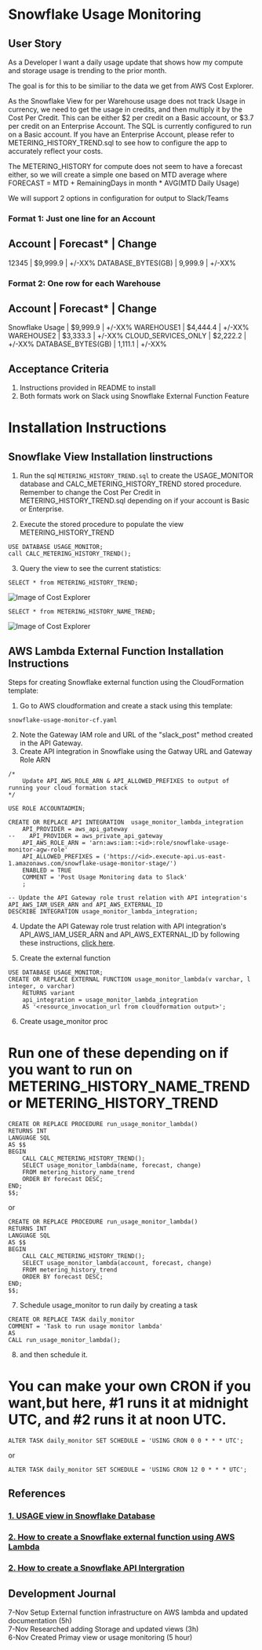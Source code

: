 # Snowflake Usage Monitoring
## User Story
As a Developer I want a daily usage update that shows how my compute and storage usage is trending to the prior month.

The goal is for this to be similiar to the data we get from AWS Cost Explorer.  

As the Snowflake View for per Warehouse usage does not track Usage in currency, we need to get the usage in credits, and then multiply it by the Cost Per Credit. 
This can be either $2 per credit on a Basic account, or $3.7 per credit on an Enterprise Account. The SQL is currently configured to run on a Basic account.
If you have an Enterprise Account, please refer to METERING_HISTORY_TREND.sql to see how to configure the app to accurately reflect your costs.

The METERING_HISTORY for compute does not seem to have a forecast either, so we will create a simple one based on MTD average where 
	FORECAST = MTD + RemainingDays in month * AVG(MTD Daily Usage)

We will support 2 options in configuration for output to Slack/Teams

### Format 1: Just one line for an Account

Account             | Forecast*    | Change
-------------------------------------------
12345               | $9,999.9     | +/-XX%
DATABASE_BYTES(GB)  | 9,999.9     | +/-XX%

### Format 2: One row for each Warehouse

Account             | Forecast*          | Change
-------------------------------------------
Snowflake Usage     | $9,999.9           | +/-XX%
WAREHOUSE1          | $4,444.4           | +/-XX%
WAREHOUSE2          | $3,333.3           | +/-XX%
CLOUD_SERVICES_ONLY | $2,222.2           | +/-XX%
DATABASE_BYTES(GB)  |  1,111.1           | +/-XX%


## Acceptance Criteria
1. Instructions provided in README to install
2. Both formats work on Slack using Snowflake External Function Feature


# Installation Instructions

## Snowflake View Installation Iinstructions
1. Run the sql `METERING_HISTORY_TREND.sql` to create the USAGE_MONITOR database and CALC_METERING_HISTORY_TREND stored procedure. 
    Remember to change the Cost Per Credit in METERING_HISTORY_TREND.sql depending on if your account is Basic or Enterprise.

2. Execute the stored procedure to populate the view METERING_HISTORY_TREND
```
USE DATABASE USAGE_MONITOR; 
call CALC_METERING_HISTORY_TREND();
```

3. Query the view to see the current statistics: 
```
SELECT * from METERING_HISTORY_TREND;
```
![Image of Cost Explorer](https://github.com/jimzucker/snowflake-usage-monitor/blob/main/images/METRIC_HISTORY_TREND.png)

```
SELECT * from METERING_HISTORY_NAME_TREND;
```
![Image of Cost Explorer](https://github.com/jimzucker/snowflake-usage-monitor/blob/main/images/METRIC_HISTORY_NAME_TREND.png)





## AWS Lambda External Function Installation Instructions
Steps for creating Snowflake external function using the CloudFormation template:

1. Go to AWS cloudformation and create a stack using this template:
```
snowflake-usage-monitor-cf.yaml
```
2. Note the Gateway IAM role and URL of the "slack_post" method created in the API Gateway.
3. Create API integration in Snowflake using the Gatway URL and Gateway Role ARN

```
/*
    Update API_AWS_ROLE_ARN & API_ALLOWED_PREFIXES to output of running your cloud formation stack
*/

USE ROLE ACCOUNTADMIN;

CREATE OR REPLACE API INTEGRATION  usage_monitor_lambda_integration
    API_PROVIDER = aws_api_gateway
--    API_PROVIDER = aws_private_api_gateway 
    API_AWS_ROLE_ARN = 'arn:aws:iam::<id>:role/snowflake-usage-monitor-agw-role'
    API_ALLOWED_PREFIXES = ('https://<id>.execute-api.us-east-1.amazonaws.com/snowflake-usage-monitor-stage/')
    ENABLED = TRUE
    COMMENT = 'Post Usage Monitoring data to Slack'
    ;

-- Update the API Gateway role trust relation with API integration's API_AWS_IAM_USER_ARN and API_AWS_EXTERNAL_ID
DESCRIBE INTEGRATION usage_monitor_lambda_integration;
```

4. Update the API Gateway role trust relation with API integration's API_AWS_IAM_USER_ARN and API_AWS_EXTERNAL_ID by following these instructions, [click here](https://docs.snowflake.com/en/sql-reference/external-functions-creating-aws-common-api-integration-proxy-link.html).


5. Create the external function
```
USE DATABASE USAGE_MONITOR;
CREATE OR REPLACE EXTERNAL FUNCTION usage_monitor_lambda(v varchar, l integer, o varchar)
    RETURNS variant
    api_integration = usage_monitor_lambda_integration
    AS '<resource_invocation_url from cloudformation output>';
```


6. Create usage_monitor proc 

# Run one of these depending on if you want to run on METERING_HISTORY_NAME_TREND or METERING_HISTORY_TREND
```
CREATE OR REPLACE PROCEDURE run_usage_monitor_lambda()
RETURNS INT
LANGUAGE SQL
AS $$
BEGIN
    CALL CALC_METERING_HISTORY_TREND();
    SELECT usage_monitor_lambda(name, forecast, change) 
    FROM metering_history_name_trend
    ORDER BY forecast DESC;
END;
$$;
```
or 
```
CREATE OR REPLACE PROCEDURE run_usage_monitor_lambda()
RETURNS INT
LANGUAGE SQL
AS $$
BEGIN
    CALL CALC_METERING_HISTORY_TREND();
    SELECT usage_monitor_lambda(account, forecast, change) 
    FROM metering_history_trend
    ORDER BY forecast DESC;
END;
$$;
```

7. Schedule usage_monitor to run daily by creating a task
```
CREATE OR REPLACE TASK daily_monitor
COMMENT = 'Task to run usage monitor lambda'
AS
CALL run_usage_monitor_lambda();

```

8. and then schedule it. 
# You can make your own CRON if you want,but here,  #1 runs it at midnight UTC, and #2 runs it at noon UTC.
```
ALTER TASK daily_monitor SET SCHEDULE = 'USING CRON 0 0 * * * UTC';
```
or
```
ALTER TASK daily_monitor SET SCHEDULE = 'USING CRON 12 0 * * * UTC';
```




## References

### [1. USAGE view in Snowflake Database](https://docs.snowflake.com/en/sql-reference/account-usage.html)

###	 [2. How to create a Snowflake external function using AWS Lambda](https://docs.snowflake.com/en/sql-reference/external-functions-creating-aws-template.html)

###	 [2. How to create a Snowflake API Intergration](https://docs.snowflake.com/en/sql-reference/sql/create-api-integration.html)



## Development Journal
7-Nov Setup External function infrastructure on AWS lambda and updated documentation (5h)<br>
7-Nov Researched adding Storage and updated views (3h)<br>
6-Nov Created Primay view or usage monitoring (5 hour)<br>